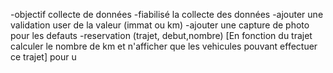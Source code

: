 -objectif collecte de données
-fiabilisé la collecte des données
-ajouter une validation user de la valeur (immat ou km)
-ajouter une capture de photo pour les defauts
-reservation (trajet, debut,nombre) [En fonction du trajet calculer le nombre de km et n'afficher que les vehicules pouvant effectuer ce trajet]
pour u 